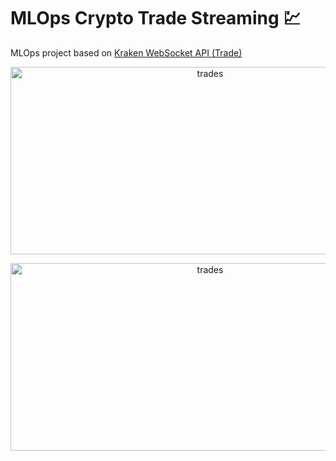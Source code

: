 # MLOps Crypto Trade Streaming 💹

MLOps project based on [Kraken WebSocket API (Trade)](https://docs.kraken.com/api/docs/websocket-v2/trade)


<p align="center">
<img width="623" height="300" alt="trades" src="https://github.com/user-attachments/assets/bcdb5af3-eb7f-4433-8e2e-22d42422c48b">
</p>

<p align="center">
<img width="623" height="300" alt="trades" src="https://github.com/user-attachments/assets/c2659ce5-1893-48ed-a365-3165c6984845">
</p>
